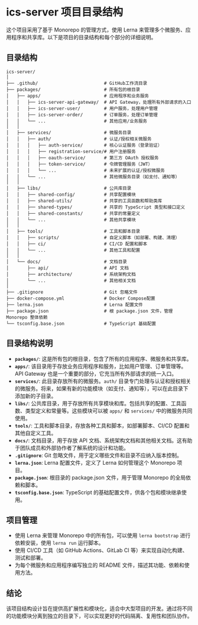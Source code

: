
# ics-server 项目目录结构

这个项目采用了基于 Monorepo 的管理方式，使用 Lerna 来管理多个微服务、应用程序和共享库。以下是项目的目录结构和每个部分的详细说明。

## 目录结构

```
ics-server/
│
├── .github/                         # GitHub工作流目录
├── packages/                        # 所有包的根目录
│   ├── apps/                        # 应用程序和业务服务
│   │   ├── ics-server-api-gateway/  # API Gateway，处理所有外部请求的入口
│   │   ├── ics-server-user/         # 用户服务，处理用户管理
│   │   ├── ics-server-order/        # 订单服务，处理订单管理
│   │   └── ...                      # 其他应用/业务服务
│   │
│   ├── services/                    # 微服务目录
│   │   ├── auth/                    # 认证/授权相关微服务
│   │   │   ├── auth-service/        # 核心认证服务（登录验证）
│   │   │   ├── registration-service/# 用户注册服务
│   │   │   ├── oauth-service/       # 第三方 OAuth 授权服务
│   │   │   ├── token-service/       # 令牌管理服务（JWT）
│   │   │   └── ...                  # 未来扩展的认证/授权微服务
│   │   └── ...                      # 其他微服务目录（如支付、通知等）
│   │
│   ├── libs/                        # 公共库目录
│   │   ├── shared-config/           # 共享配置模块
│   │   ├── shared-utils/            # 共享的工具函数和帮助类库
│   │   ├── shared-types/            # 共享的 TypeScript 类型和接口定义
│   │   ├── shared-constants/        # 共享的常量定义
│   │   └── ...                      # 其他共享模块
│   │
│   ├── tools/                       # 工具和脚本目录
│   │   ├── scripts/                 # 自定义脚本（如部署、构建、清理）
│   │   ├── ci/                      # CI/CD 配置和脚本
│   │   └── ...                      # 其他工具和配置
│   │
│   └── docs/                        # 文档目录
│       ├── api/                     # API 文档
│       ├── architecture/            # 系统架构文档
│       └── ...                      # 其他相关文档
│
├── .gitignore                       # Git 忽略文件
├── docker-compose.yml               # Docker Compose配置
├── lerna.json                       # Lerna 配置文件
├── package.json                     # 根 package.json 文件，管理 Monorepo 整体依赖
└── tsconfig.base.json               # TypeScript 基础配置
```

## 目录结构说明

- **`packages/`**: 这是所有包的根目录，包含了所有的应用程序、微服务和共享库。
- **`apps/`**: 该目录用于存放业务应用程序和服务，比如用户管理、订单管理等。API Gateway 也是一个重要的部分，它充当所有外部请求的统一入口。
- **`services/`**: 此目录存放所有的微服务。`auth/` 目录专门处理与认证和授权相关的微服务。将来，如果有新的功能模块（如支付、通知等），可以在此目录下添加新的子目录。
- **`libs/`**: 公共库目录，用于存放所有共享模块和库。包括共享的配置、工具函数、类型定义和常量等。这些模块可以被 `apps/` 和 `services/` 中的微服务共同使用。
- **`tools/`**: 工具和脚本目录，存放各种工具和脚本，如部署脚本、CI/CD 配置和其他自定义工具。
- **`docs/`**: 文档目录，用于存放 API 文档、系统架构文档和其他相关文档。这有助于团队成员和外部协作者了解系统的设计和功能。
- **`.gitignore`**: Git 忽略文件，用于定义哪些文件和目录不应纳入版本控制。
- **`lerna.json`**: Lerna 配置文件，定义了 Lerna 如何管理这个 Monorepo 项目。
- **`package.json`**: 根目录的 package.json 文件，用于管理 Monorepo 的全局依赖和脚本。
- **`tsconfig.base.json`**: TypeScript 的基础配置文件，供各个包和模块继承使用。

## 项目管理

- 使用 Lerna 来管理 Monorepo 中的所有包，可以使用 `lerna bootstrap` 进行依赖安装，使用 `lerna run` 运行脚本。
- 使用 CI/CD 工具（如 GitHub Actions、GitLab CI 等）来实现自动化构建、测试和部署。
- 为每个微服务和应用程序编写独立的 README 文件，描述其功能、依赖和使用方法。

## 结论

该项目结构设计旨在提供高扩展性和模块化，适合中大型项目的开发。通过将不同的功能模块分离到独立的目录下，可以实现更好的代码隔离、复用性和团队协作。
